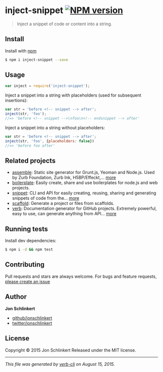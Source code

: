 # inject-snippet [![NPM version](https://badge.fury.io/js/inject-snippet.svg)](http://badge.fury.io/js/inject-snippet)

> Inject a snippet of code or content into a string.

## Install

Install with [npm](https://www.npmjs.com/)

```sh
$ npm i inject-snippet --save
```

## Usage

```js
var inject = require('inject-snippet');
```

Inject a snippet into a string with placeholders (used for subsequent insertions):

```js
var str = 'before <!-- snippet --> after';
inject(str, 'foo');
//=> 'before <!-- snippet -->\nfoo\n<!-- endsnippet --> after'
```

Inject a snippet into a string without placeholders:

```js
var str = 'before <!-- snippet --> after';
inject(str, 'foo', {placeholders: false})
//=> 'before foo after'
```

## Related projects

* [assemble](http://assemble.io): Static site generator for Grunt.js, Yeoman and Node.js. Used by Zurb Foundation, Zurb Ink, H5BP/Effeckt,… [more](http://assemble.io)
* [boilerplate](https://github.com/jonschlinkert/boilerplate): Easily create, share and use boilerplates for node.js and web projects.
* [snippet](https://github.com/jonschlinkert/snippet): CLI and API for easily creating, reusing, sharing and generating snippets of code from the… [more](https://github.com/jonschlinkert/snippet)
* [scaffold](https://github.com/jonschlinkert/scaffold): Generate a project or files from scaffolds.
* [verb](https://github.com/assemble/verb): Documentation generator for GitHub projects. Extremely powerful, easy to use, can generate anything from API… [more](https://github.com/assemble/verb)

## Running tests

Install dev dependencies:

```sh
$ npm i -d && npm test
```

## Contributing

Pull requests and stars are always welcome. For bugs and feature requests, [please create an issue](https://github.com/jonschlinkert/inject-snippet/issues/new)

## Author

**Jon Schlinkert**

+ [github/jonschlinkert](https://github.com/jonschlinkert)
+ [twitter/jonschlinkert](http://twitter.com/jonschlinkert)

## License

Copyright © 2015 Jon Schlinkert
Released under the MIT license.

***

_This file was generated by [verb-cli](https://github.com/assemble/verb-cli) on August 15, 2015._